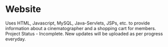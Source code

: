 # Website
Uses HTML, Javascript, MySQL, Java-Servlets, JSPs, etc. to provide information about a cinematographer and a shopping cart for members.
Project Status - Incomplete.
New updates will be uploaded as per progress everyday.
